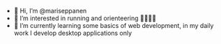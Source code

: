 - 👋 Hi, I’m @mariseppanen
- 👀 I’m interested in running and orienteering 🌲🏃‍♀️🌲
- 🌱 I’m currently learning some basics of web development, in my daily work I develop desktop applications only

<!---
- 💞️ I’m looking to collaborate on ...
- 📫 How to reach me ...
--->

<!---
mariseppanen/mariseppanen is a ✨ special ✨ repository because its `README.md` (this file) appears on your GitHub profile.
You can click the Preview link to take a look at your changes.
--->
